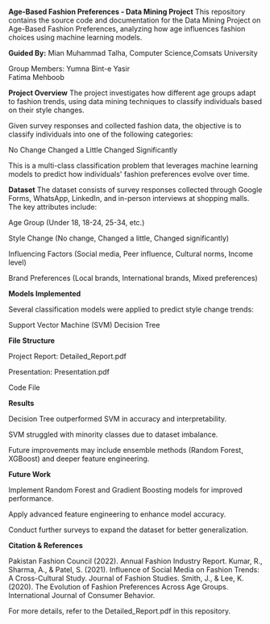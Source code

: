 **Age-Based Fashion Preferences - Data Mining Project**
This repository contains the source code and documentation for the Data Mining Project on Age-Based Fashion Preferences, analyzing how age influences fashion choices using machine learning models.

**Guided By:**
Mian Muhammad Talha, Computer Science,Comsats University

Group Members:
Yumna Bint-e Yasir   
Fatima Mehboob 

**Project Overview**
The project investigates how different age groups adapt to fashion trends, using data mining techniques to classify individuals based on their style changes.

Given survey responses and collected fashion data, the objective is to classify individuals into one of the following categories:

No Change
Changed a Little
Changed Significantly

This is a multi-class classification problem that leverages machine learning models to predict how individuals' fashion preferences evolve over time.

**Dataset**
The dataset consists of survey responses collected through Google Forms, WhatsApp, LinkedIn, and in-person interviews at shopping malls. The key attributes include:

Age Group (Under 18, 18-24, 25-34, etc.)

Style Change (No change, Changed a little, Changed significantly)

Influencing Factors (Social media, Peer influence, Cultural norms, Income level)

Brand Preferences (Local brands, International brands, Mixed preferences)

**Models Implemented**

Several classification models were applied to predict style change trends:

Support Vector Machine (SVM)
Decision Tree


**File Structure**

Project Report: Detailed_Report.pdf

Presentation: Presentation.pdf

Code File

**Results**

Decision Tree outperformed SVM in accuracy and interpretability.

SVM struggled with minority classes due to dataset imbalance.

Future improvements may include ensemble methods (Random Forest, XGBoost) and deeper feature engineering.

**Future Work**

Implement Random Forest and Gradient Boosting models for improved performance.

Apply advanced feature engineering to enhance model accuracy.

Conduct further surveys to expand the dataset for better generalization.

**Citation & References**

Pakistan Fashion Council (2022). Annual Fashion Industry Report.
Kumar, R., Sharma, A., & Patel, S. (2021). Influence of Social Media on Fashion Trends: A Cross-Cultural Study. Journal of Fashion Studies.
Smith, J., & Lee, K. (2020). The Evolution of Fashion Preferences Across Age Groups. International Journal of Consumer Behavior.

For more details, refer to the Detailed_Report.pdf in this repository.
